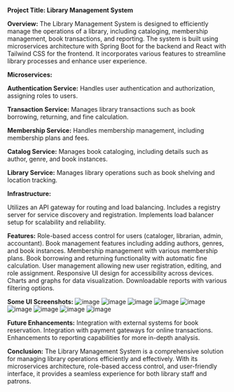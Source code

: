 **Project Title: Library Management System**

**Overview:**
The Library Management System is designed to efficiently manage the operations of a library, including cataloging, membership management, book transactions, and reporting. The system is built using microservices architecture with Spring Boot for the backend and React with Tailwind CSS for the frontend. It incorporates various features to streamline library processes and enhance user experience.

**Microservices:**

**Authentication Service:** Handles user authentication and authorization, assigning roles to users.

**Transaction Service:** Manages library transactions such as book borrowing, returning, and fine calculation.

**Membership Service:** Handles membership management, including membership plans and fees.

**Catalog Service:** Manages book cataloging, including details such as author, genre, and book instances.

**Library Service:** Manages library operations such as book shelving and location tracking.

**Infrastructure:**

Utilizes an API gateway for routing and load balancing.
Includes a registry server for service discovery and registration.
Implements load balancer setup for scalability and reliability.

**Features:**
Role-based access control for users (cataloger, librarian, admin, accountant).
Book management features including adding authors, genres, and book instances.
Membership management with various membership plans.
Book borrowing and returning functionality with automatic fine calculation.
User management allowing new user registration, editing, and role assignment.
Responsive UI design for accessibility across devices.
Charts and graphs for data visualization.
Downloadable reports with various filtering options.

**Some UI Screenshots:**
![image](https://github.com/ups1610/Library_Management_System/assets/99159330/179af6df-516c-4fcc-acd4-69a60fc2c299)
![image](https://github.com/ups1610/Library_Management_System/assets/99159330/72206785-e460-4596-a2e0-e15addf55843)
![image](https://github.com/ups1610/Library_Management_System/assets/99159330/fb0179d7-5b58-4f8c-9f0d-dfa783bd1807)
![image](https://github.com/ups1610/Library_Management_System/assets/99159330/71ae2e04-59eb-45f8-9943-0e341c55fdeb)
![image](https://github.com/ups1610/Library_Management_System/assets/99159330/674a112f-aaf2-46ee-a2c1-24f3fdc130ab)
![image](https://github.com/ups1610/Library_Management_System/assets/99159330/5b296043-11b2-4d5d-b866-f3358db09908)
![image](https://github.com/ups1610/Library_Management_System/assets/99159330/e641d508-f9b0-481a-b9b4-330bc4505af0)
![image](https://github.com/ups1610/Library_Management_System/assets/99159330/c3891db9-1e5c-4950-b61e-5272c2cb3f21)
![image](https://github.com/ups1610/Library_Management_System/assets/99159330/6421ff90-e9e9-442c-b1af-3ab914eac15b)



**Future Enhancements:**
Integration with external systems for book reservation.
Integration with payment gateways for online transactions.
Enhancements to reporting capabilities for more in-depth analysis.

**Conclusion:**
The Library Management System is a comprehensive solution for managing library operations efficiently and effectively. With its microservices architecture, role-based access control, and user-friendly interface, it provides a seamless experience for both library staff and patrons.
